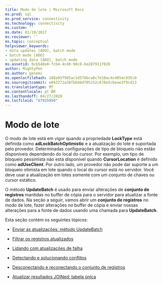 ```yaml
---
title: Modo de lote | Microsoft Docs
ms.prod: sql
ms.prod_service: connectivity
ms.technology: connectivity
ms.custom: ''
ms.date: 01/19/2017
ms.reviewer: ''
ms.topic: conceptual
helpviewer_keywords:
- data updates [ADO], batch mode
- batch mode [ADO]
- updating data [ADO], batch mode
ms.assetid: 0cb548e0-fcb4-4c49-98c8-be287911f826
author: MightyPen
ms.author: genemi
ms.openlocfilehash: 188a95f985ac1d578bca8c7e10ac4c4054c935c0
ms.sourcegitcommit: e042272a38fb646df05152c676e5cbeae3f9cd13
ms.translationtype: MT
ms.contentlocale: pt-BR
ms.lasthandoff: 04/27/2020
ms.locfileid: "67925950"
---
```

# <a name="batch-mode"></a>Modo de lote
O modo de lote está em vigor quando a propriedade **LockType** está definida como **adLockBatchOptimistic** e a atualização do lote é suportada pelo provedor. Determinadas configurações de tipo de bloqueio não estão disponíveis dependendo do local do cursor. Por exemplo, um tipo de bloqueio pessimista não está disponível quando **CursorLocation** é definido como **adUseClient**. Por outro lado, um provedor não pode dar suporte a um bloqueio otimista em lote quando o local do cursor está no servidor. Você deve usar a atualização em lotes somente com um conjunto de chaves ou cursor estático.  
  
 O método **UpdateBatch** é usado para enviar alterações de **conjunto de registros** mantidas no buffer de cópia para o servidor para atualizar a fonte de dados. Na seção a seguir, vamos abrir um **conjunto de registros** no modo de lote, fazer alterações no buffer de cópia e enviar nossas alterações para a fonte de dados usando uma chamada para **UpdateBatch**.  
  
 Esta seção contém os seguintes tópicos:  
  
-   [Enviar as atualizações: método UpdateBatch](../../../ado/guide/data/sending-the-updates-updatebatch-method.md)  
  
-   [Filtrar os registros atualizados](../../../ado/guide/data/filtering-for-updated-records.md)  
  
-   [Lidando com atualizações de falha](../../../ado/guide/data/dealing-with-failed-updates.md)  
  
-   [Detectando e solucionando conflitos](../../../ado/guide/data/detecting-and-resolving-conflicts.md)  
  
-   [Desconectando e reconectando o conjunto de registros](../../../ado/guide/data/disconnecting-and-reconnecting-the-recordset.md)  
  
-   [Atualizar resultados JOINed: tabela única](../../../ado/guide/data/updating-joined-results-unique-table.md)
